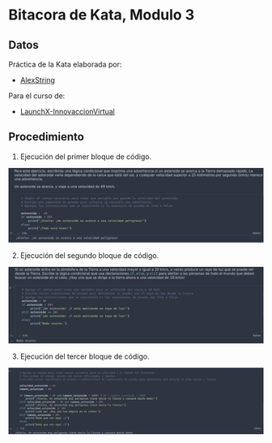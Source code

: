 # Bitacora de Kata, Modulo 3
## Datos

Práctica de la Kata elaborada por: 
- [AlexString](https://github.com/AlexString)

Para el curso de:
- [LaunchX-InnovaccionVirtual](https://github.com/LaunchX-InnovaccionVirtual)

## Procedimiento

1. Ejecución del primer bloque de código.

<img title="Ejecutando primer código" alt="Primer codigo" src="./resources/00_asteroid.png" />

2. Ejecución del segundo bloque de código.

<img title="Ejecutando segundo código" alt="Segundo codigo" src="./resources/01_asteroid-light.png" />

3. Ejecución del tercer bloque de código.

<img title="Ejecutando tercer código" alt="Tercer codigo" src="./resources/02_asteroid-size.png" />